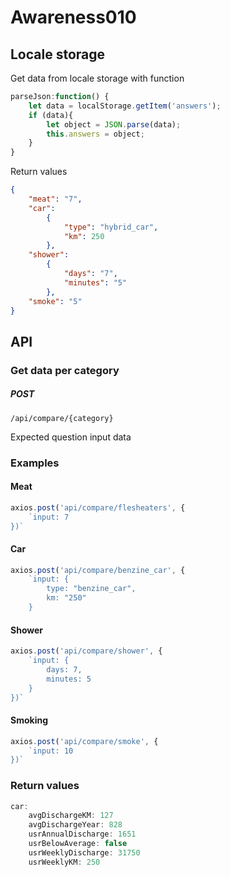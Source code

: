 # Awareness010

## Locale storage
Get data from locale storage with function
```javascript
parseJson:function() {
    let data = localStorage.getItem('answers');
    if (data){
        let object = JSON.parse(data);
        this.answers = object;
    }
}
```

Return values
```json
{
    "meat": "7",
    "car": 
        { 
            "type": "hybrid_car",
            "km": 250 
        },
    "shower":
        { 
            "days": "7",
            "minutes": "5" 
        },
    "smoke": "5"
}
````

## API

### Get data per category
##### POST
```
/api/compare/{category}
```
Expected question input data

### Examples
#### Meat
```javascript
axios.post('api/compare/flesheaters', {
    `input: 7
})`
```

#### Car
```javascript
axios.post('api/compare/benzine_car', {
    `input: {
        type: "benzine_car",
        km: "250"
    }
```

#### Shower
```javascript
axios.post('api/compare/shower', {
    `input: {
        days: 7,
        minutes: 5
    }
})`
```

#### Smoking
```javascript
axios.post('api/compare/smoke', {
    `input: 10
})`
```


### Return values
```javascript
car: 
    avgDischargeKM: 127
    avgDischargeYear: 828
    usrAnnualDischarge: 1651
    usrBelowAverage: false
    usrWeeklyDischarge: 31750
    usrWeeklyKM: 250
```
